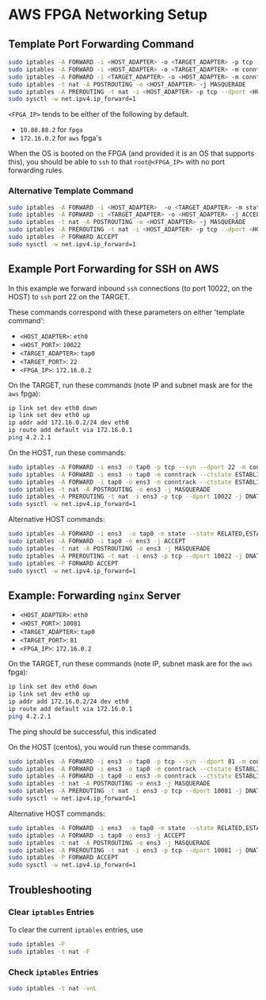 # AWS FPGA Networking Setup


## Template Port Forwarding Command

```bash
sudo iptables -A FORWARD -i <HOST_ADAPTER> -o <TARGET_ADAPTER> -p tcp --syn --dport <TARGET_PORT> -m conntrack --ctstate NEW -j ACCEPT
sudo iptables -A FORWARD -i <HOST_ADAPTER> -o <TARGET_ADAPTER> -m conntrack --ctstate ESTABLISHED,RELATED -j ACCEPT
sudo iptables -A FORWARD -i <TARGET_ADAPTER> -o <HOST_ADAPTER> -m conntrack --ctstate ESTABLISHED,RELATED -j ACCEPT
sudo iptables -t nat -A POSTROUTING -o <HOST_ADAPTER> -j MASQUERADE
sudo iptables -A PREROUTING -t nat -i <HOST_ADAPTER> -p tcp --dport <HOST_PORT> -j DNAT --to <FPGA_IP>:<TARGET_PORT>
sudo sysctl -w net.ipv4.ip_forward=1
```

`<FPGA_IP>` tends to be either of the following by default. 
- `10.88.88.2` for `fpga`
- `172.16.0.2` for `aws` fpga's

When the OS is booted on the FPGA (and provided it is an OS that supports this), you should be able to `ssh` to that `root@<FPGA_IP>` with no port forwarding rules.

### Alternative Template Command

```bash
sudo iptables -A FORWARD -i <HOST_ADAPTER>  -o <TARGET_ADAPTER> -m state --state RELATED,ESTABLISHED -j ACCEPT
sudo iptables -A FORWARD -i <TARGET_ADAPTER> -o <HOST_ADAPTER> -j ACCEPT
sudo iptables -t nat -A POSTROUTING -o <HOST_ADAPTER> -j MASQUERADE
sudo iptables -A PREROUTING -t nat -i <HOST_ADAPTER> -p tcp --dport <HOST_PORT> -j DNAT --to <FPGA_IP>:<TARGET_PORT>
sudo iptables -P FORWARD ACCEPT
sudo sysctl -w net.ipv4.ip_forward=1
```

## Example Port Forwarding for SSH on AWS

In this example we forward inbound `ssh` connections (to port 10022, on the HOST) to `ssh` port 22 on the TARGET.

These commands correspond with these parameters on either 'template command':

- `<HOST_ADAPTER>`: `eth0` 
- `<HOST_PORT>`: `10022`
- `<TARGET_ADAPTER>`: `tap0`
- `<TARGET_PORT>`: `22`
- `<FPGA_IP>`: `172.16.0.2`

On the TARGET, run these commands (note IP and subnet mask are for the `aws` fpga):

```bash
ip link set dev eth0 down
ip link set dev eth0 up
ip addr add 172.16.0.2/24 dev eth0
ip route add default via 172.16.0.1
ping 4.2.2.1
```
On the HOST, run these commands:

```bash
sudo iptables -A FORWARD -i ens3 -o tap0 -p tcp --syn --dport 22 -m conntrack --ctstate NEW -j ACCEPT
sudo iptables -A FORWARD -i ens3 -o tap0 -m conntrack --ctstate ESTABLISHED,RELATED -j ACCEPT
sudo iptables -A FORWARD -i tap0 -o ens3 -m conntrack --ctstate ESTABLISHED,RELATED -j ACCEPT
sudo iptables -t nat -A POSTROUTING -o ens3 -j MASQUERADE
sudo iptables -A PREROUTING -t nat -i ens3 -p tcp --dport 10022 -j DNAT --to 172.16.0.2:22
sudo sysctl -w net.ipv4.ip_forward=1
```

Alternative HOST commands:

```bash
sudo iptables -A FORWARD -i ens3  -o tap0 -m state --state RELATED,ESTABLISHED -j ACCEPT
sudo iptables -A FORWARD -i tap0 -o ens3 -j ACCEPT
sudo iptables -t nat -A POSTROUTING -o ens3 -j MASQUERADE
sudo iptables -A PREROUTING -t nat -i ens3 -p tcp --dport 10022 -j DNAT --to 172.16.0.2:22
sudo iptables -P FORWARD ACCEPT
sudo sysctl -w net.ipv4.ip_forward=1
```

## Example: Forwarding `nginx` Server

- `<HOST_ADAPTER>`: `eth0` 
- `<HOST_PORT>`: `10081`
- `<TARGET_ADAPTER>`: `tap0`
- `<TARGET_PORT>`: `81`
- `<FPGA_IP>`: `172.16.0.2`

On the TARGET, run these commands (note IP, subnet mask are for the `aws` fpga):

```bash
ip link set dev eth0 down
ip link set dev eth0 up
ip addr add 172.16.0.2/24 dev eth0
ip route add default via 172.16.0.1
ping 4.2.2.1
```

The ping should be successful, this indicated


On the HOST (centos), you would run these commands. 

```bash
sudo iptables -A FORWARD -i ens3 -o tap0 -p tcp --syn --dport 81 -m conntrack --ctstate NEW -j ACCEPT
sudo iptables -A FORWARD -i ens3 -o tap0 -m conntrack --ctstate ESTABLISHED,RELATED -j ACCEPT
sudo iptables -A FORWARD -i tap0 -o ens3 -m conntrack --ctstate ESTABLISHED,RELATED -j ACCEPT
sudo iptables -t nat -A POSTROUTING -o ens3 -j MASQUERADE
sudo iptables -A PREROUTING -t nat -i ens3 -p tcp --dport 10081 -j DNAT --to 172.16.0.2:81
sudo sysctl -w net.ipv4.ip_forward=1
```

Alternative HOST commands:

```bash
sudo iptables -A FORWARD -i ens3  -o tap0 -m state --state RELATED,ESTABLISHED -j ACCEPT
sudo iptables -A FORWARD -i tap0 -o ens3 -j ACCEPT
sudo iptables -t nat -A POSTROUTING -o ens3 -j MASQUERADE
sudo iptables -A PREROUTING -t nat -i ens3 -p tcp --dport 10081 -j DNAT --to 172.16.0.2:81
sudo iptables -P FORWARD ACCEPT
sudo sysctl -w net.ipv4.ip_forward=1
```

## Troubleshooting

### Clear `iptables` Entries

To clear the current `iptables` entries, use

```bash
sudo iptables -F
sudo iptables -t nat -F
```

### Check `iptables` Entries

```bash
sudo iptables -t nat -vnL
```
